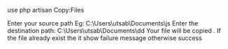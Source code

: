 use 
php artisan Copy:Files

Enter your source path Eg: C:\Users\utsab\Documents\js
Enter the destination path:
 C:\Users\utsab\Documents\dd
 Your file will be copied . If the file already exist the it show failure message otherwise success
